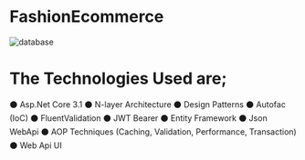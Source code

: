 # FashionEcommerce
![database](https://user-images.githubusercontent.com/83246677/178817861-26274533-ed3e-45f1-8f45-c9e0a920c97d.JPG)
# The Technologies Used are;
⚫ Asp.Net Core 3.1
⚫ N-layer Architecture
⚫ Design Patterns
⚫ Autofac (IoC)
⚫ FluentValidation
⚫ JWT Bearer
⚫ Entity Framework
⚫ Json WebApi
⚫ AOP Techniques (Caching, Validation, Performance, Transaction)
⚫ Web Api UI
